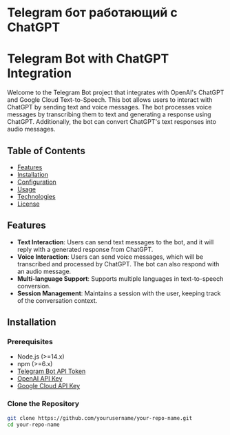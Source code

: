 # Telegram бот работающий с ChatGPT

# Telegram Bot with ChatGPT Integration

Welcome to the Telegram Bot project that integrates with OpenAI's ChatGPT and Google Cloud Text-to-Speech. This bot allows users to interact with ChatGPT by sending text and voice messages. The bot processes voice messages by transcribing them to text and generating a response using ChatGPT. Additionally, the bot can convert ChatGPT's text responses into audio messages.

## Table of Contents

- [Features](#features)
- [Installation](#installation)
- [Configuration](#configuration)
- [Usage](#usage)
- [Technologies](#technologies)
- [License](#license)

## Features

- **Text Interaction**: Users can send text messages to the bot, and it will reply with a generated response from ChatGPT.
- **Voice Interaction**: Users can send voice messages, which will be transcribed and processed by ChatGPT. The bot can also respond with an audio message.
- **Multi-language Support**: Supports multiple languages in text-to-speech conversion.
- **Session Management**: Maintains a session with the user, keeping track of the conversation context.

## Installation

### Prerequisites

- Node.js (>=14.x)
- npm (>=6.x)
- [Telegram Bot API Token](https://core.telegram.org/bots#botfather)
- [OpenAI API Key](https://beta.openai.com/signup/)
- [Google Cloud API Key](https://cloud.google.com/text-to-speech)

### Clone the Repository

```bash
git clone https://github.com/yourusername/your-repo-name.git
cd your-repo-name
